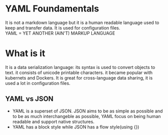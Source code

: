 # YAML Foundamentals
It is not a markdown language but it is a human readable language used to keep and transfer data. It is used for configuration files.<br/>
YAML = YET ANOTHER (AIN'T) MARKUP LANGUAGE

# What is it
It is a data serialization language: its syntax is used to convert objects to text. it consists of unicode printable characters. it became popular with kubernets and Dockers.
It is great for cross-language data sharing, it is used a lot in configuration files.

## YAML vs JSON
- YAML is a superset of JSON. JSON aims to be as simple as possible and to be as much interchangeble as possible, YAML focus on being human readable and support native structures.
- YAML has a block style while JSON has a flow style(using {})


# 